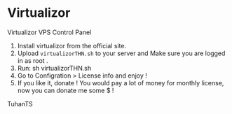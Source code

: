 # Virtualizor
Virtualizor VPS Control Panel

1. Install virtualizor from the official site.
2. Upload `virtualizorTHN.sh` to your server and Make sure you are logged in as root .
3. Run: sh virtualizorTHN.sh
4. Go to Configration > License info and enjoy ! 
5. If you like it, donate ! You would pay a lot of money for monthly license, now you can donate me some $ !

TuhanTS
